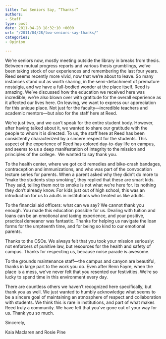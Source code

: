 ```yaml
---
title: Two Seniors Say, “Thanks!”
authors:
- Staff
type: post
date: 2011-04-28 18:32:10 +0000
url: "/2011/04/28/two-seniors-say-thanks/"
categories:
- Opinion

---
```

We’re seniors now, mostly meeting outside the library in breaks from thesis. Between mutual progress reports and various thesis grumblings, we’ve been taking stock of our experiences and remembering the last four years. Reed seems recently more vivid, now that we’re about to leave. So many instances stand out as worth sharing, in the semi-detachment of premature nostalgia, and we have a full-bodied wonder at the place itself. Reed is amazing. We’ve discussed how the education we received here was incredible; we’re also blown over with gratitude for the overall experience as it affected our lives here. On leaving, we want to express our appreciation for this unique place. Not just for the faculty—incredible teachers and academic mentors—but also for the staff here at Reed.

We’re just two, and we can’t speak for the entire student body. However, after having talked about it, we wanted to share our gratitude with the people to whom it is directed. To us, the staff here at Reed has been consistently characterized by a sincere respect for the students. This aspect of the experience of Reed has colored day-to-day life on campus, and seems to us a deep manifestation of integrity to the mission and principles of the college.  We wanted to say thank you.

To the health center, where we got cold remedies and bike-crash bandages, contraception and immunizations, and who was part of the convocation lecture series for parents. When a parent asked why they didn’t do more to “make the students stop smoking”, they replied that these are smart kids. They said, telling them not to smoke is not what we’re here for. Its nothing they don’t already know. For kids just out of high school, this was an introduction for us to adults in institutions who treated us like adults.

To the financial aid officers: what can we say? We cannot thank you enough. You made this education possible for us. Dealing with tuition and loans can be an emotional and taxing experience, and your positive, practical demeanor was fantastic. Thanks for helping us navigate the loan forms for the umpteenth time, and for being so kind to our emotional parents.

Thanks to the CSOs. We always felt that you took your mission seriously: not enforcers of punitive law, but resources for the health and safety of campus. Thanks for respecting us, because noise parade is awesome.
  
To the grounds maintenance staff—the campus and canyon are beautiful, thanks in large part to the work you do. Even after Renn Fayre, when the place is a mess, we’ve never felt that you resented our festivities. We’re so lucky to spend time in this environment every day.

There are countless others we haven’t recognized here specifically, but thank you as well. We just wanted to humbly acknowledge what seems to be a sincere goal of maintaining an atmosphere of respect and collaboration with students. We think this is rare in institutions, and part of what makes Reed truly a community. We have felt that you’ve gone out of your way for us. Thank you so much.

Sincerely,
  
Kaia Maclaren and Rosie Pine